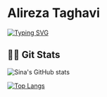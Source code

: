 # Alireza Taghavi
[![Typing SVG](https://readme-typing-svg.demolab.com?font=Rubik+80s+Fade&size=25&duration=8888&pause=1000&color=00FF10&width=435&lines=Software+Engineer;Front-end+Developer;UI+Developer;Back-end+Developer)](https://git.io/typing-svg)


## 🐱‍👤 Git Stats
![Sina's GitHub stats](https://github-readme-stats.vercel.app/api?username=Alireza-Taghavi&show_icons=true&theme=gotham&hide_border=true&card_width=450)

[![Top Langs](https://github-readme-stats.vercel.app/api/top-langs/?username=Alireza-Taghavi&hide_progress=false&theme=gotham&hide_border=true&card_width=450&layout=compact)](https://github.com/anuraghazra/github-readme-stats)
